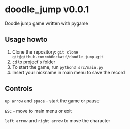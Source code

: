 # doodle_jump v0.0.1

Doodle jump game written with pygame

## Usage howto
1. Clone the repository: `git clone git@github.com:mb6ockatf/doodle_jump.git`
2. `cd` to project's folder
3. To start the game, run `python3 src/main.py`
4. Insert your nickname in main menu to save the record

## Controls
`up arrow` and `space` - start the game or pause

`ESC` - move to main menu or exit

`left arrow` and `right arrow` to move the character

